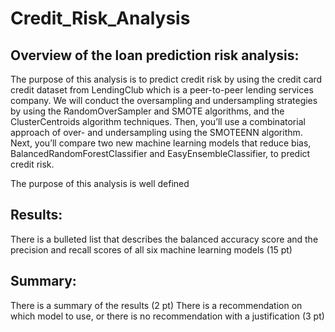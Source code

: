 # Credit_Risk_Analysis

## Overview of the loan prediction risk analysis:

The purpose of this analysis is to predict credit risk by using the credit card credit dataset from LendingClub which is a peer-to-peer lending services company. We will conduct the oversampling and undersampling strategies by using the RandomOverSampler and SMOTE algorithms, and the ClusterCentroids algorithm techniques. Then, you’ll use a combinatorial approach of over- and undersampling using the SMOTEENN algorithm. Next, you’ll compare two new machine learning models that reduce bias, BalancedRandomForestClassifier and EasyEnsembleClassifier, to predict credit risk. 

The purpose of this analysis is well defined

## Results:
There is a bulleted list that describes the balanced accuracy score and the precision and recall scores of all six machine learning models (15 pt)

## Summary:
There is a summary of the results (2 pt)
There is a recommendation on which model to use, or there is no recommendation with a justification (3 pt)
